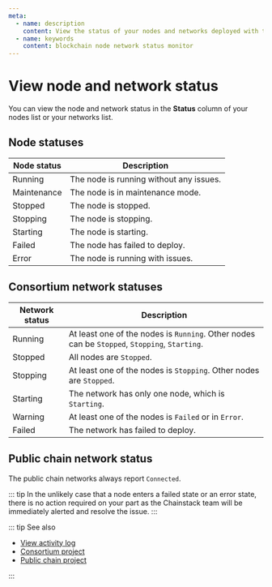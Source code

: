 ```yaml
---
meta:
  - name: description
    content: View the status of your nodes and networks deployed with the Chainstack managed blockchain services.
  - name: keywords
    content: blockchain node network status monitor
---
```


# View node and network status

You can view the node and network status in the **Status** column of your nodes list or your networks list.

## Node statuses

| Node status | Description                              |
|-------------|------------------------------------------|
| Running     | The node is running without any issues.  |
| Maintenance | The node is in maintenance mode.         |
| Stopped     | The node is stopped.                     |
| Stopping    | The node is stopping.                    |
| Starting    | The node is starting.                    |
| Failed      | The node has failed to deploy.           |
| Error       | The node is running with issues.         |

## Consortium network statuses

| Network status | Description                                                                                   |
|----------------|-----------------------------------------------------------------------------------------------|
| Running        | At least one of the nodes is `Running`. Other nodes can be `Stopped`, `Stopping`, `Starting`. |
| Stopped        | All nodes are `Stopped`.                                                                      |
| Stopping       | At least one of the nodes is `Stopping`. Other nodes are `Stopped`.                           |
| Starting       | The network has only one node, which is `Starting`.                                           |
| Warning        | At least one of the nodes is `Failed` or in `Error`.                                          |
| Failed         | The network has failed to deploy.                                                             |

## Public chain network status

The public chain networks always report `Connected`.

::: tip
In the unlikely case that a node enters a failed state or an error state, there is no action required on your part as the Chainstack team will be immediately alerted and resolve the issue.
:::

::: tip See also

* [View activity log](/platform/view-activity-log)
* [Consortium project](/glossary/consortium-project)
* [Public chain project](/glossary/public-chain-project)

:::

